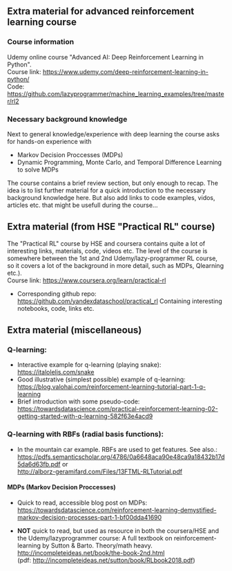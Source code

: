## Extra material for advanced reinforcement learning course

### Course information
Udemy online course "Advanced AI: Deep Reinforcement Learning in Python".  
Course link: https://www.udemy.com/deep-reinforcement-learning-in-python/  
Code: https://github.com/lazyprogrammer/machine_learning_examples/tree/master/rl2

### Necessary background knowledge
Next to general knowledge/experience with deep learning the course asks for hands-on experience with
+ Markov Decision Proccesses (MDPs)
+ Dynamic Programming, Monte Carlo, and Temporal Difference Learning to solve MDPs

The course contains a brief review section, but only enough to recap. 
The idea is to list further material for a quick introduction to the necessary background knowledge here.
But also add links to code examples, vidos, articles etc. that might be usefull during the course...

## Extra material (from HSE "Practical RL" course)
The "Practical RL" course by HSE and coursera contains quite a lot of interesting links, materials, code, videos etc.
The level of the course is somewhere between the 1st and 2nd Udemy/lazy-programmer RL course, so it covers a lot of the background in more detail, such as MDPs, Qlearning etc.).  
Course link: https://www.coursera.org/learn/practical-rl

+ Corresponding github repo: https://github.com/yandexdataschool/practical_rl
Containing interesting notebooks, code, links etc. 

## Extra material (miscellaneous)
### Q-learning:
+ Interactive example for q-learning (playing snake): https://italolelis.com/snake
+ Good illustrative (simplest possible) example of q-learning: https://blog.valohai.com/reinforcement-learning-tutorial-part-1-q-learning
+ Brief introduction with some pseudo-code: https://towardsdatascience.com/practical-reinforcement-learning-02-getting-started-with-q-learning-582f63e4acd9

### Q-learning with RBFs (radial basis functions):
+ In the mountain car example. RBFs are used to get features. See also.:   
https://pdfs.semanticscholar.org/4786/0a6648aca90e48ca9a18432b17d5da6d63fb.pdf or   
http://alborz-geramifard.com/Files/13FTML-RLTutorial.pdf


#### MDPs (Markov Decision Proccesses)
+ Quick to read, accessible blog post on MDPs: 
https://towardsdatascience.com/reinforcement-learning-demystified-markov-decision-processes-part-1-bf00dda41690

+ **NOT** quick to read, but used as resource in both the coursera/HSE and the Udemy/lazyprogrammer course:
A full textbook on reinforcement-learning by Sutton & Barto. Theory/math heavy. 
http://incompleteideas.net/book/the-book-2nd.html   
(pdf: http://incompleteideas.net/sutton/book/RLbook2018.pdf)
